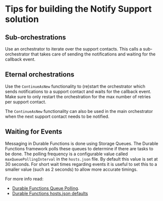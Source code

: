 # Tips for building the Notify Support solution

## Sub-orchestrations

Use an orchestrator to iterate over the support contacts. This calls a sub-orchestrator that takes care of sending the notifications and waiting for the callback event.

## Eternal orchestrations

Use the `ContinueAsNew` functionality to (re)start the orchestrator which sends notifications to a support contact and waits for the callback event. Make sure to only restart the orchestration for the max number of retries per support contact.

The `ContinueAsNew` functionality can also be used in the main orchestrator when the next support contact needs to be notified.

## Waiting for Events

Messaging in Durable Functions is done using Storage Queues. The Durable Functions framework polls these queues to determine if there are tasks to be done. The polling frequency is a configurable value called `maxQueuePollingInterval` in the `hosts.json` file. By default this value is set at 30 seconds. For short wait times regarding events it is useful to set this to a smaller value (such as 2 seconds) to allow more accurate timings.

For more info read:

- [Durable Functions Queue Polling](https://docs.microsoft.com/en-us/azure/azure-functions/durable/durable-functions-perf-and-scale#queue-polling).
- [Durable Functions hosts.json defaults](https://docs.microsoft.com/en-us/azure/azure-functions/durable/durable-functions-bindings#durable-functions-2-0-host-json)